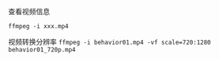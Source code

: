 查看视频信息

```ffmpeg -i xxx.mp4```

视频转换分辨率
```ffmpeg -i behavior01.mp4 -vf scale=720:1280 behavior01_720p.mp4 ```
